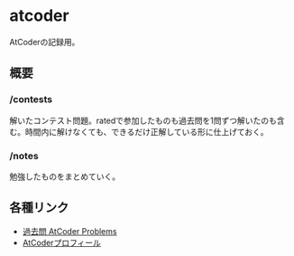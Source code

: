 # atcoder
AtCoderの記録用。

## 概要
### /contests
解いたコンテスト問題。ratedで参加したものも過去問を1問ずつ解いたのも含む。時間内に解けなくても、できるだけ正解している形に仕上げておく。
### /notes
勉強したものをまとめていく。

## 各種リンク
* [過去問 AtCoder Problems](https://kenkoooo.com/atcoder/#/table/Hanehanehane)
* [AtCoderプロフィール](https://atcoder.jp/users/Hanehanehane)
